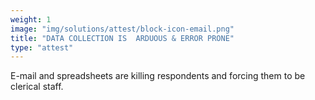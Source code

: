```yaml
---
weight: 1
image: "img/solutions/attest/block-icon-email.png"
title: "DATA COLLECTION IS  ARDUOUS & ERROR PRONE"
type: "attest"
---
```


E-mail and spreadsheets are killing respondents and forcing them to be clerical staff.